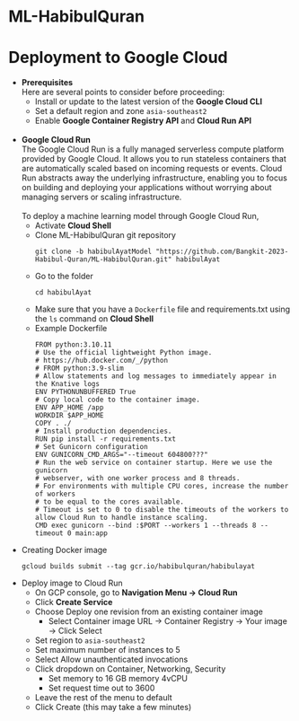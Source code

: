 # ML-HabibulQuran

# Deployment to Google Cloud
  * **Prerequisites** 
    <br>
    Here are several points to consider before proceeding:
    * Install or update to the latest version of the **Google Cloud CLI**
    * Set a default region and zone `asia-southeast2`
    * Enable **Google Container Registry API** and **Cloud Run API** 
      <br><br>
  * **Google Cloud Run**
    <br>
The Google Cloud Run is a fully managed serverless compute platform provided by Google Cloud. It allows you to run stateless containers that are automatically scaled based on incoming requests or events. Cloud Run abstracts away the underlying infrastructure, enabling you to focus on building and deploying your applications without worrying about managing servers or scaling infrastructure.
    <br><br>
    To deploy a machine learning model through Google Cloud Run,
    * Activate **Cloud Shell**
    * Clone ML-HabibulQuran git repository
      ````
      git clone -b habibulAyatModel "https://github.com/Bangkit-2023-Habibul-Quran/ML-HabibulQuran.git" habibulAyat
      ````
    * Go to the  folder
      ````
      cd habibulAyat
      ````
    * Make sure that you have a `Dockerfile` file and requirements.txt using the `ls` command on **Cloud Shell**
    * Example Dockerfile
      ````
      FROM python:3.10.11
      # Use the official lightweight Python image.
      # https://hub.docker.com/_/python
      # FROM python:3.9-slim
      # Allow statements and log messages to immediately appear in the Knative logs
      ENV PYTHONUNBUFFERED True
      # Copy local code to the container image.
      ENV APP_HOME /app
      WORKDIR $APP_HOME
      COPY . ./
      # Install production dependencies.
      RUN pip install -r requirements.txt
      # Set Gunicorn configuration
      ENV GUNICORN_CMD_ARGS="--timeout 604800???"
      # Run the web service on container startup. Here we use the gunicorn
      # webserver, with one worker process and 8 threads.
      # For environments with multiple CPU cores, increase the number of workers
      # to be equal to the cores available.
      # Timeout is set to 0 to disable the timeouts of the workers to allow Cloud Run to handle instance scaling.
      CMD exec gunicorn --bind :$PORT --workers 1 --threads 8 --timeout 0 main:app
      ````
   * Creating Docker image
      ```
      gcloud builds submit --tag gcr.io/habibulquran/habibulayat
      ```
   * Deploy image to Cloud Run
     * On GCP console, go to **Navigation Menu -> Cloud Run**
     * Click **Create Service** 
     * Choose Deploy one revision from an existing container image
       * Select Container image URL -> Container Registry -> Your image -> Click Select
     * Set region to `asia-southeast2`
     * Set maximum number of instances to 5
     * Select Allow unauthenticated invocations
     * Click dropdown on Container, Networking, Security
       * Set memory to 16 GB memory 4vCPU
       * Set request time out to 3600
     * Leave the rest of the menu to default
     * Click Create (this may take a few minutes)
